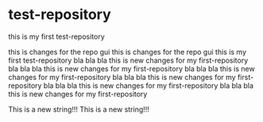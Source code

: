 # test-repository
this is my first test-repository

this is changes for the repo gui
this is changes for the repo gui
this is my first test-repository 
bla bla bla this is new changes for my first-repository
bla bla bla this is new changes for my first-repository
bla bla bla this is new changes for my first-repository
bla bla bla this is new changes for my first-repository
bla bla bla this is new changes for my first-repository
bla bla bla this is new changes for my first-repository

This is a new string!!!
This is a new string!!!
